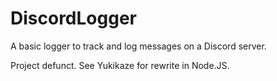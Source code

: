 # DiscordLogger
A basic logger to track and log messages on a Discord server.

Project defunct. See Yukikaze for rewrite in Node.JS.
